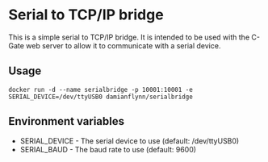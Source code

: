 # Serial to TCP/IP bridge

This is a simple serial to TCP/IP bridge. It is intended to be used with the C-Gate web server to allow it to communicate with a serial device.

## Usage

```
docker run -d --name serialbridge -p 10001:10001 -e SERIAL_DEVICE=/dev/ttyUSB0 damianflynn/serialbridge
```

## Environment variables

* SERIAL_DEVICE - The serial device to use (default: /dev/ttyUSB0)
* SERIAL_BAUD - The baud rate to use (default: 9600)
